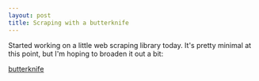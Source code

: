 ```yaml
---
layout: post
title: Scraping with a butterknife
---
```

Started working on a little web scraping library today. It's pretty minimal at this point, but I'm hoping to broaden it out a bit:

[butterknife](https://github.com/jpspadaro/butterknife/)
